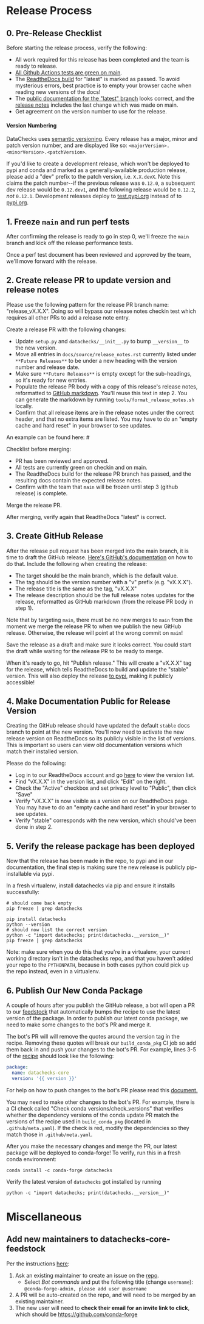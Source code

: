 # Release Process

## 0. Pre-Release Checklist
Before starting the release process, verify the following:
* All work required for this release has been completed and the team is ready to release.
* [All Github Actions tests are green on main](#).
* The [ReadtheDocs build](#) for "latest" is marked as passed. To avoid mysterious errors, best practice is to empty your browser cache when reading new versions of the docs!
* The [public documentation for the "latest" branch](#) looks correct, and the [release notes](#) includes the last change which was made on main.
* Get agreement on the version number to use for the release.

#### Version Numbering

DataChecks uses [semantic versioning](https://semver.org/). Every release has a major, minor and patch version number, and are displayed like so: `<majorVersion>.<minorVersion>.<patchVersion>`.

If you'd like to create a development release, which won't be deployed to pypi and conda and marked as a generally-available production release, please add a "dev" prefix to the patch version, i.e. `X.X.devX`. Note this claims the patch number--if the previous release was `0.12.0`, a subsequent dev release would be `0.12.dev1`, and the following release would be `0.12.2`, *not* `0.12.1`. Development releases deploy to [test.pypi.org](#) instead of to [pypi.org](#).

## 1. Freeze `main` and run perf tests
After confirming the release is ready to go in step 0, we'll freeze the `main` branch and kick off the release performance tests.

Once a perf test document has been reviewed and approved by the team, we'll move forward with the release.

## 2. Create release PR to update version and release notes
Please use the following pattern for the release PR branch name: "release_vX.X.X". Doing so will bypass our release notes checkin test which requires all other PRs to add a release note entry.

Create a release PR with the following changes:
* Update `setup.py` and `datachecks/__init__.py` to bump `__version__` to the new version.
* Move all entries in `docs/source/release_notes.rst` currently listed under `**Future Releases**` to be under a new heading with the version number and release date.
* Make sure `**Future Releases**` is empty except for the sub-headings, so it's ready for new entries.
* Populate the release PR body with a copy of this release's release notes, reformatted to [GitHub markdown](https://guides.github.com/features/mastering-markdown/). You'll reuse this text in step 2. You can generate the markdown by running `tools/format_release_notes.sh` locally.
* Confirm that all release items are in the release notes under the correct header, and that no extra items are listed. You may have to do an "empty cache and hard reset" in your browser to see updates.

An example can be found here: #

Checklist before merging:
* PR has been reviewed and approved.
* All tests are currently green on checkin and on main.
* The ReadtheDocs build for the release PR branch has passed, and the resulting docs contain the expected release notes.
* Confirm with the team that `main` will be frozen until step 3 (github release) is complete.

Merge the release PR.

After merging, verify again that ReadtheDocs "latest" is correct.

## 3. Create GitHub Release
After the release pull request has been merged into the main branch, it is time to draft the GitHub release. [Here's GitHub's documentation](https://help.github.com/en/github/administering-a-repository/managing-releases-in-a-repository#creating-a-release) on how to do that. Include the following when creating the release:
* The target should be the main branch, which is the default value.
* The tag should be the version number with a "v" prefix (e.g. "vX.X.X").
* The release title is the same as the tag, "vX.X.X"
* The release description should be the full release notes updates for the release, reformatted as GitHub markdown (from the release PR body in step 1).

Note that by targeting `main`, there must be no new merges to `main` from the moment we merge the release PR to when we publish the new GitHub release. Otherwise, the release will point at the wrong commit on `main`!

Save the release as a draft and make sure it looks correct. You could start the draft while waiting for the release PR to be ready to merge.

When it's ready to go, hit "Publish release." This will create a "vX.X.X" tag for the release, which tells ReadtheDocs to build and update the "stable" version. This will also deploy the release [to pypi](#), making it publicly accessible!

## 4. Make Documentation Public for Release Version
Creating the GitHub release should have updated the default `stable` docs branch to point at the new version. You'll now need to activate the new release version on ReadtheDocs so its publicly visible in the list of versions. This is important so users can view old documentation versions which match their installed version.

Please do the following:
* Log in to our ReadtheDocs account and go [here](#) to view the version list.
* Find "vX.X.X" in the version list, and click "Edit" on the right.
* Check the "Active" checkbox and set privacy level to "Public", then click "Save"
* Verify "vX.X.X" is now visible as a version on our ReadtheDocs page. You may have to do an "empty cache and hard reset" in your browser to see updates.
* Verify "stable" corresponds with the new version, which should've been done in step 2.

## 5. Verify the release package has been deployed
Now that the release has been made in the repo, to pypi and in our documentation, the final step is making sure the new release is publicly pip-installable via pypi.

In a fresh virtualenv, install datachecks via pip and ensure it installs successfully:
```shell
# should come back empty
pip freeze | grep datachecks

pip install datachecks
python --version
# should now list the correct version
python -c "import datachecks; print(datachecks.__version__)"
pip freeze | grep datachecks
```

Note: make sure when you do this that you're in a virtualenv, your current working directory isn't in the datachecks repo, and that you haven't added your repo to the `PYTHONPATH`, because in both cases python could pick up the repo instead, even in a virtualenv.

## 6. Publish Our New Conda Package

A couple of hours after you publish the GitHub release, a bot will open a PR to our [feedstock](#) that automatically
bumps the recipe to use the latest version of the package.
In order to publish our latest conda package, we need to make some changes to the bot's PR and merge it.

The bot's PR will will remove the quotes around the version tag in the recipe.
Removing these quotes will break our `build_conda_pkg` CI job so add them back in and push your changes to the bot's PR. 
For example, lines 3-5 of the [recipe](#) should look like the following:
```yaml
package:
  name: datachecks-core
  version: '{{ version }}'
```
For help on how to push changes to the bot's PR please read this [document.](https://conda-forge.org/docs/maintainer/updating_pkgs.html#pushing-to-regro-cf-autotick-bot-branch)

You may need to make other changes to the bot's PR. For example, there is a CI check called "Check conda versions/check_versions" that
verifies whether the dependency versions of the conda update PR match the versions of the recipe used in
`build_conda_pkg` (located in `.github/meta.yaml`). If the check is red, modify the dependencies so they match those in `.github/meta.yaml`.

After you make the necessary changes and merge the PR, our latest package will be deployed to conda-forge! To verify, run this in a fresh conda environment:

```shell
conda install -c conda-forge datachecks
```

Verify the latest version of `datachecks` got installed by running 

```shell
python -c "import datachecks; print(datachecks.__version__)"
```

# Miscellaneous
## Add new maintainers to datachecks-core-feedstock

Per the instructions [here](https://conda-forge.org/docs/maintainer/updating_pkgs.html#updating-the-maintainer-list):
1. Ask an existing maintainer to create an issue on the [repo](#).
    - Select *Bot commands* and put the following title (change `username`): `@conda-forge-admin, please add user @username`
2. A PR will be auto-created on the repo, and will need to be merged by an existing maintainer.
3. The new user will need to **check their email for an invite link to click**, which should be https://github.com/conda-forge
